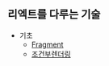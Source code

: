 ## 리엑트를 다루는 기술

* 기초
    + [Fragment](https://github.com/HWANBINYOO/React-study/blob/main/reactbook/READMEMDS/Fragment.md)
    + [조건부렌더링]()
